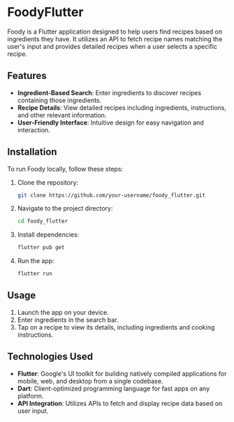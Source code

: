 # FoodyFlutter

Foody is a Flutter application designed to help users find recipes based on ingredients they have. It utilizes an API to fetch recipe names matching the user's input and provides detailed recipes when a user selects a specific recipe.

## Features

- **Ingredient-Based Search**: Enter ingredients to discover recipes containing those ingredients.
- **Recipe Details**: View detailed recipes including ingredients, instructions, and other relevant information.
- **User-Friendly Interface**: Intuitive design for easy navigation and interaction.

## Installation

To run Foody locally, follow these steps:

1. Clone the repository:
    ```bash
    git clone https://github.com/your-username/foody_flutter.git
    ```

2. Navigate to the project directory:
    ```bash
    cd foody_flutter
    ```

3. Install dependencies:
    ```bash
    flutter pub get
    ```

4. Run the app:
    ```bash
    flutter run
    ```

## Usage

1. Launch the app on your device.
2. Enter ingredients in the search bar.
3. Tap on a recipe to view its details, including ingredients and cooking instructions.

## Technologies Used

- **Flutter**: Google's UI toolkit for building natively compiled applications for mobile, web, and desktop from a single codebase.
- **Dart**: Client-optimized programming language for fast apps on any platform.
- **API Integration**: Utilizes APIs to fetch and display recipe data based on user input.

